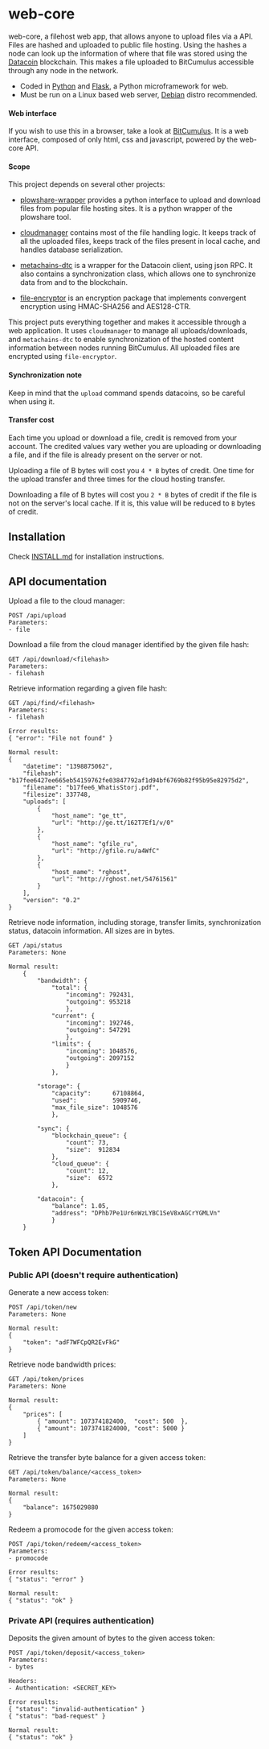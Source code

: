 web-core
========

web-core, a filehost web app, that allows anyone to upload files via a API.
Files are hashed and uploaded to public file hosting. Using the hashes a node
can look up the information of where that file was stored using the
[Datacoin](http://datacoin.info/) blockchain. This makes a file uploaded to
BitCumulus accessible through any node in the network.

- Coded in [Python](http://python.org/) and [Flask](http://flask.pocoo.org/), a Python microframework for web.
- Must be run on a Linux based web server, [Debian](http://www.debian.org/) distro recommended.

#### Web interface

If you wish to use this in a browser, take a look at
[BitCumulus](https://github.com/Storj/BitCumulus). It is a web interface,
composed of only html, css and javascript, powered by the web-core API.


#### Scope

This project depends on several other projects:

- [plowshare-wrapper](https://github.com/Storj/plowshare-wrapper) provides a
  python interface to upload and download files from popular file hosting
  sites. It is a python wrapper of the plowshare tool.

- [cloudmanager](https://github.com/Storj/cloud-manager) contains most of the
  file handling logic. It keeps track of all the uploaded files, keeps track of
  the files present in local cache, and handles database serialization.

- [metachains-dtc](https://github.com/Storj/metachains-dtc) is a wrapper for
  the Datacoin client, using json RPC. It also contains a synchronization class,
  which allows one to synchronize data from and to the blockchain.

- [file-encryptor](https://github.com/Storj/file-encryptor) is an encryption
  package that implements convergent encryption using HMAC-SHA256 and AES128-CTR.

This project puts everything together and makes it accessible through a web
application. It uses `cloudmanager` to manage all uploads/downloads, and
`metachains-dtc` to enable synchronization of the hosted content information
between nodes running BitCumulus. All uploaded files are encrypted using
`file-encryptor`.


#### Synchronization note

Keep in mind that the `upload` command spends datacoins, so be careful when
using it.

#### Transfer cost

Each time you upload or download a file, credit is removed from your account.
The credited values vary wether you are uploading or downloading a file, and
if the file is already present on the server or not.

Uploading a file of B bytes will cost you ```4 * B``` bytes of credit. One
time for the upload transfer and three times for the cloud hosting transfer.

Downloading a file of B bytes will cost you ```2 * B``` bytes of credit if the
file is not on the server's local cache. If it is, this value will be reduced
to ```B``` bytes of credit.


## Installation

Check [INSTALL.md](INSTALL.md) for installation instructions.


## API documentation

Upload a file to the cloud manager:

    POST /api/upload
    Parameters:
    - file


Download a file from the cloud manager identified by the given file hash:

    GET /api/download/<filehash>
    Parameters:
    - filehash


Retrieve information regarding a given file hash:

    GET /api/find/<filehash>
    Parameters:
    - filehash

    Error results:
    { "error": "File not found" }

    Normal result:
    {
        "datetime": "1398875062",
        "filehash": "b17fee6427ee665eb54159762fe03847792af1d94bf6769b82f95b95e82975d2",
        "filename": "b17fee6_WhatisStorj.pdf",
        "filesize": 337748,
        "uploads": [
            {
                "host_name": "ge_tt",
                "url": "http://ge.tt/162T7Ef1/v/0"
            },
            {
                "host_name": "gfile_ru",
                "url": "http://gfile.ru/a4WfC"
            },
            {
                "host_name": "rghost",
                "url": "http://rghost.net/54761561"
            }
        ],
        "version": "0.2"
    }


Retrieve node information, including storage, transfer limits, synchronization
status, datacoin information. All sizes are in bytes.

    GET /api/status
    Parameters: None

    Normal result:
        {
            "bandwidth": {
                "total": {
                    "incoming": 792431,
                    "outgoing": 953218
                    },
                "current": {
                    "incoming": 192746,
                    "outgoing": 547291
                    },
                "limits": {
                    "incoming": 1048576,
                    "outgoing": 2097152
                    }
                },

            "storage": {
                "capacity":      67108864,
                "used":          5909746,
                "max_file_size": 1048576
                },

            "sync": {
                "blockchain_queue": {
                    "count": 73,
                    "size":  912834
                },
                "cloud_queue": {
                    "count": 12,
                    "size":  6572
                },

            "datacoin": {
                "balance": 1.05,
                "address": "DPhb7Pe1Ur6nWzLYBC1SeV8xAGCrYGMLVn"
                }
        }


## Token API Documentation

### Public API (doesn't require authentication)

Generate a new access token:

    POST /api/token/new
    Parameters: None

    Normal result:
    {
        "token": "adF7WFCpQR2EvFkG"
    }


Retrieve node bandwidth prices:

    GET /api/token/prices
    Parameters: None

    Normal result:
    {
        "prices": [
            { "amount": 107374182400,  "cost": 500  },
            { "amount": 1073741824000, "cost": 5000 }
        ]
    }


Retrieve the transfer byte balance for a given access token:

    GET /api/token/balance/<access_token>
    Parameters: None

    Normal result:
    {
        "balance": 1675029880
    }


Redeem a promocode for the given access token:

    POST /api/token/redeem/<access_token>
    Parameters:
    - promocode

    Error results:
    { "status": "error" }

    Normal result:
    { "status": "ok" }


### Private API (requires authentication)

Deposits the given amount of bytes to the given access token:

    POST /api/token/deposit/<access_token>
    Parameters:
    - bytes

    Headers:
    - Authentication: <SECRET_KEY>

    Error results:
    { "status": "invalid-authentication" }
    { "status": "bad-request" }

    Normal result:
    { "status": "ok" }
